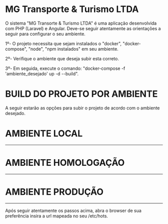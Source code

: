 # MG Transporte & Turismo LTDA

O sistema "MG Transorte & Turismo LTDA" é uma aplicação desenvolvida com PHP (Laravel) e Angular. Deve-se seguir atentamente 
as orientações a seguir para configurar o seu ambiente.

1º- O projeto necessita que sejam instalados o "docker", "docker-compose", "node", "npm instalados" em seu ambiente.  

2º- Verifique o ambiente que deseja subir esta correto.

3º- Em seguida, execute o comando: "docker-compose -f 'ambiente_desejado' up -d --build".

# BUILD DO PROJETO POR AMBIENTE

A seguir estarão as opções para subir o projeto de acordo com o ambiente desejado.

# AMBIENTE LOCAL

-- ---
 
# AMBIENTE HOMOLOGAÇÃO

-- ---
 
# AMBIENTE PRODUÇÃO

 -- ---

Após seguir atentamente os passos acima, abra o browser de sua preferência insira a url mapeada no seu /etc/hots.
